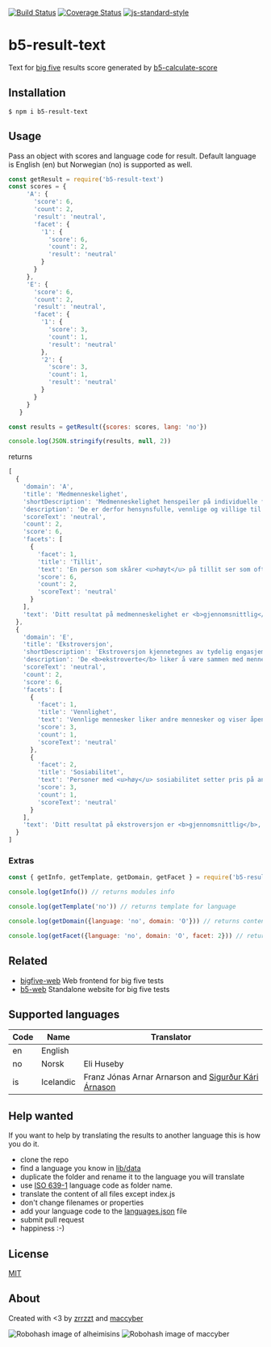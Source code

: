 [![Build Status](https://travis-ci.org/alheimisins/b5-result-text.svg?branch=master)](https://travis-ci.org/alheimisins/b5-result-text)
[![Coverage Status](https://coveralls.io/repos/alheimisins/b5-result-text/badge.svg?branch=master&service=github)](https://coveralls.io/github/alheimisins/b5-result-text?branch=master)
[![js-standard-style](https://img.shields.io/badge/code%20style-standard-brightgreen.svg?style=flat)](https://github.com/feross/standard)

# b5-result-text

Text for [big five](https://en.wikipedia.org/wiki/Big_Five_personality_traits) results score generated by [b5-calculate-score](https://github.com/alheimisins/b5-calculate-score)

## Installation

```
$ npm i b5-result-text
```

## Usage

Pass an object with scores and language code for result.
Default language is English (en) but Norwegian (no) is supported as well.

```JavaScript
const getResult = require('b5-result-text')
const scores = {
     'A': {
       'score': 6,
       'count': 2,
       'result': 'neutral',
       'facet': {
         '1': {
           'score': 6,
           'count': 2,
           'result': 'neutral'
         }
       }
     },
     'E': {
       'score': 6,
       'count': 2,
       'result': 'neutral',
       'facet': {
         '1': {
           'score': 3,
           'count': 1,
           'result': 'neutral'
         },
         '2': {
           'score': 3,
           'count': 1,
           'result': 'neutral'
         }
       }
     }
   }

const results = getResult({scores: scores, lang: 'no'})

console.log(JSON.stringify(results, null, 2))
```

returns

```JavaScript
[
  {
    'domain': 'A',
    'title': 'Medmenneskelighet',
    'shortDescription': 'Medmenneskelighet henspeiler på individuelle forskjeller\nnår det gjelder samarbeid og sosial harmoni.\n<br>\nMedmenneskelige individer setter det å komme overens med andre høyt.',
    'description': 'De er derfor hensynsfulle, vennlige og villige til å finne kompromisser dersom det er\ninteressekonflikter.\n<br><br>\nMedmenneskelige individer har også et optimistisk syn på menneskenaturen. De tror at mennesker i bunn og grunn er ærlige,\n<br>\nredelige og til å stole på. Lite medmenneskelige individer setter egne\ninteresser over det å komme overens med andre.\n<br>\nDe er generelt ikke så opptatt av andres ve og vel, og vil derfor ikke strekke seg langt for andre\nmennesker.\n<br>\nNoen ganger er det deres skepsis når det gjelder andres motiver som forårsaker deres mistenksomhet, uvennlighet og mangel på samarbeidsvilje.\n<br>\nMedmenneskelighet er svært fordelaktig for å bli populær og for å fortsette å være det.\n<br><br>\nMedmenneskelige individer er bedre likt enn de som er lite medmenneskelig.\nMen medmenneskelighet er ingen nyttig egenskap i\n<br>\nsituasjoner der det kreves at man tar tøffe og helt objektive beslutninger.\n<br><br>\nLite medmenneskelige individer kan bli dyktige vitenskapsmenn, kritikere eller soldater.',
    'scoreText': 'neutral',
    'count': 2,
    'score': 6,
    'facets': [
      {
        'facet': 1,
        'title': 'Tillit',
        'text': 'En person som skårer <u>høyt</u> på tillit ser som oftest på andre\nmennesker som rettferdige, ærlige og at de har gode hensikter.\n<br>\nPersoner som skårer <u>lavt</u> på tillit ser på andre som selvopptatte,\nbedragerske og potensielt farlige.',
        'score': 6,
        'count': 2,
        'scoreText': 'neutral'
      }
    ],
    'text': 'Ditt resultat på medmenneskelighet er <b>gjennomsnittlig</b>, noe som\ntyder på at du er noe opptatt av andres behov, men generelt lite villig\ntil å ofre deg for andre.'
  },
  {
    'domain': 'E',
    'title': 'Ekstroversjon',
    'shortDescription': 'Ekstroversjon kjennetegnes av tydelig engasjement i den ytre verden.',
    'description': 'De <b>ekstroverte</b> liker å være sammen med mennesker, er fulle av energi, og opplever ofte positive følelser.\n<br>\nDe pleier å være entusiastiske, handlingsorienterte individer som liker å si "Ja!" eller "La oss sette i gang!"\n<br>\nnår det åpner seg muligheter for å oppleve noe spennende.\n<br>\nDe liker å snakke i grupper, hevde seg selv og rette oppmerksomhet mot seg selv.\n<br><br>\nDe <b>introverte</b> mangler livligheten, energien og aktivitesnivået til de ekstroverte.\n<br>\nDe er ofte stille, nedstemte, forsiktige og lite engasjert i den sosiale verden.\n<br><br>\nDeres mangel på sosialt engasjement bør ikke tolkes som reserverthet eller depresjon;\n<br>\nden introverte trenger bare mindre stimulering enn den ekstroverte og foretrekker å være alene.\n<br><br>\nUavhengigheten og reservasjonen til den introverte er noen ganger feilaktig sett på som uvennlighet eller arroganse.\n<br>\nI realiteten så vil en introvert som skårer høyt på medmennesklighetsfaktoren ikke søke andre bevisst, men synes det er ganske greit hvis andre søker deres selskap.',
    'scoreText': 'neutral',
    'count': 2,
    'score': 6,
    'facets': [
      {
        'facet': 1,
        'title': 'Vennlighet',
        'text': 'Vennlige mennesker liker andre mennesker og viser åpent positive følelser de har ovenfor andre.\n<br>\nDe får lettere venner, og det er enkelt for dem å danne nære, intime forhold.\n<br>\nDe som skårer <u>lavt</u> på vennlighet er ikke nødvendvis kalde og fiendtlige, men de knytter seg ikke til andre og blir\n<br>\noppfattet som distanserte og reserverte.',
        'score': 3,
        'count': 1,
        'scoreText': 'neutral'
      },
      {
        'facet': 2,
        'title': 'Sosiabilitet',
        'text': 'Personer med <u>høy</u> sosiabilitet setter pris på andres selskap og finner det stimulerende og får mye ut av det.\n<br>\nDe synes det er spennende med mange mennesker. De som skårer <u>lavt</u> føler seg overveldet av mange mennesker, og unngår derfor aktivt slike situasjoner.\n<br>\nDet er ikke det at de nødvendigvis misliker å være med mennesker fra tid til annen, men deres behov for privatliv og tid for seg selv\n<br>\ner større enn for individer som skårer høyt her.',
        'score': 3,
        'count': 1,
        'scoreText': 'neutral'
      }
    ],
    'text': 'Ditt resultat på ekstroversjon er <b>gjennomsnittlig</b>, noe som tyder på at du verken foretrekker å\n<br>\nvære alene eller en godmodig pratemaker. Du liker å være med andre, samtidig som du også setter pris på alene-tid.'
  }
]
```

### Extras

```JavaScript
const { getInfo, getTemplate, getDomain, getFacet } = require('b5-result-text')

console.log(getInfo()) // returns modules info

console.log(getTemplate('no')) // returns template for language

console.log(getDomain({language: 'no', domain: 'O'})) // returns content of a domain for given language

console.log(getFacet({language: 'no', domain: 'O', facet: 2})) // returns content of a facet for a given domain and language
```

## Related

- [bigfive-web](https://github.com/maccyber/bigfive-web) Web frontend for big five tests
- [b5-web](https://github.com/alheimisins/b5-web) Standalone website for big five tests


## Supported languages

| Code | Name      | Translator |
| ---- | --------- | ---------- |
| en   | English   |            |
| no   | Norsk | Eli Huseby |
| is   | Icelandic | Franz Jónas Arnar Arnarson and [Sigurður Kári Árnason](https://github.com/sigurdurkari) |

## Help wanted

If you want to help by translating the results to another language this is how you do it.

- clone the repo
- find a language you know in [lib/data](lib/data)
- duplicate the folder and rename it to the language you will translate
- use [ISO 639-1](https://en.wikipedia.org/wiki/List_of_ISO_639-1_codes) language code as folder name.
- translate the content of all files except index.js
- don't change filenames or properties
- add your language code to the [languages.json](lib/data/languages.json) file
- submit pull request
- happiness :-)

## License

[MIT](LICENSE)

## About

Created with <3 by [zrrzzt](https://github.com/alheimisins) and [maccyber](https://github.com/maccyber)

![Robohash image of alheimisins](https://robots.kebabstudios.party/alheimisins.png "Robohash image of alheimisins")
![Robohash image of maccyber](https://robots.kebabstudios.party/maccyber.png "Robohash image of maccyber")
